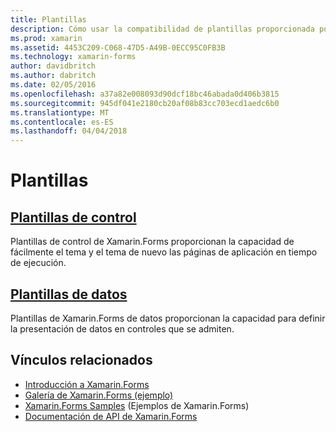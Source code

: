 ```yaml
---
title: Plantillas
description: Cómo usar la compatibilidad de plantillas proporcionada por Xamarin.Forms
ms.prod: xamarin
ms.assetid: 4453C209-C068-47D5-A49B-0ECC95C0FB3B
ms.technology: xamarin-forms
author: davidbritch
ms.author: dabritch
ms.date: 02/05/2016
ms.openlocfilehash: a37a82e008093d90dcf18bc46abada0d406b3815
ms.sourcegitcommit: 945df041e2180cb20af08b83cc703ecd1aedc6b0
ms.translationtype: MT
ms.contentlocale: es-ES
ms.lasthandoff: 04/04/2018
---
```

# <a name="templates"></a>Plantillas

## <a name="control-templatescontrol-templatesindexmd"></a>[Plantillas de control](control-templates/index.md)

Plantillas de control de Xamarin.Forms proporcionan la capacidad de fácilmente el tema y el tema de nuevo las páginas de aplicación en tiempo de ejecución.

## <a name="data-templatesdata-templatesindexmd"></a>[Plantillas de datos](data-templates/index.md)

Plantillas de Xamarin.Forms de datos proporcionan la capacidad para definir la presentación de datos en controles que se admiten.


## <a name="related-links"></a>Vínculos relacionados

- [Introducción a Xamarin.Forms](~/xamarin-forms/get-started/introduction-to-xamarin-forms.md)
- [Galería de Xamarin.Forms (ejemplo)](https://developer.xamarin.com/samples/FormsGallery/)
- [Xamarin.Forms Samples](https://developer.xamarin.com/samples/tag/Xamarin.Forms/) (Ejemplos de Xamarin.Forms)
- [Documentación de API de Xamarin.Forms](https://developer.xamarin.com/api/namespace/Xamarin.Forms/)
